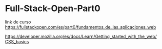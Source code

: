# Full-Stack-Open-Part0

link de curso
https://fullstackopen.com/es/part0/fundamentos_de_las_aplicaciones_web

https://developer.mozilla.org/es/docs/Learn/Getting_started_with_the_web/CSS_basics
